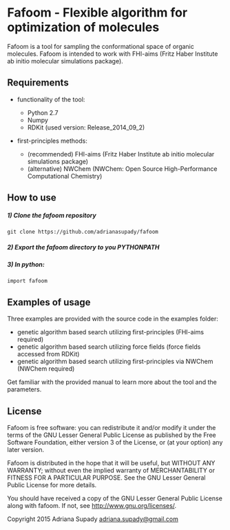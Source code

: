 # Fafoom - Flexible algorithm for optimization of molecules 

Fafoom is a tool for sampling the conformational space of organic molecules. Fafoom is intended to work with FHI-aims (Fritz Haber Institute ab initio molecular simulations package).

## Requirements

* functionality of the tool:
  * Python 2.7
  * Numpy
  * RDKit (used version: Release_2014_09_2)

* first-principles methods:
  * (recommended) FHI-aims (Fritz Haber Institute ab initio molecular simulations package)
  * (alternative) NWChem (NWChem: Open Source High-Performance Computational Chemistry)

## How to use

##### 1) Clone the fafoom repository
	git clone https://github.com/adrianasupady/fafoom

##### 2) Export the fafoom directory to you PYTHONPATH

##### 3) In python:

    import fafoom

## Examples of usage

Three examples are provided with the source code in the examples folder:

* genetic algorithm based search utilizing first-principles (FHI-aims required)
* genetic algorithm based search utilizing force fields (force fields accessed from RDKit)
* genetic algorithm based search utilizing first-principles via NWChem (NWChem required)

Get familiar with the provided manual to learn more about the tool and the parameters. 

## License

Fafoom is free software: you can redistribute it and/or modify it under the terms of the GNU Lesser General Public License as published by the Free Software Foundation, either version 3 of the License, or (at your option) any later version.

Fafoom is distributed in the hope that it will be useful, but WITHOUT ANY WARRANTY; without even the implied warranty of MERCHANTABILITY or FITNESS FOR A PARTICULAR PURPOSE.  See the GNU Lesser General Public License for more details.

You should have received a copy of the GNU Lesser General Public License along with fafoom.  If not, see <http://www.gnu.org/licenses/>.


Copyright 2015 Adriana Supady 
adriana.supady@gmail.com
